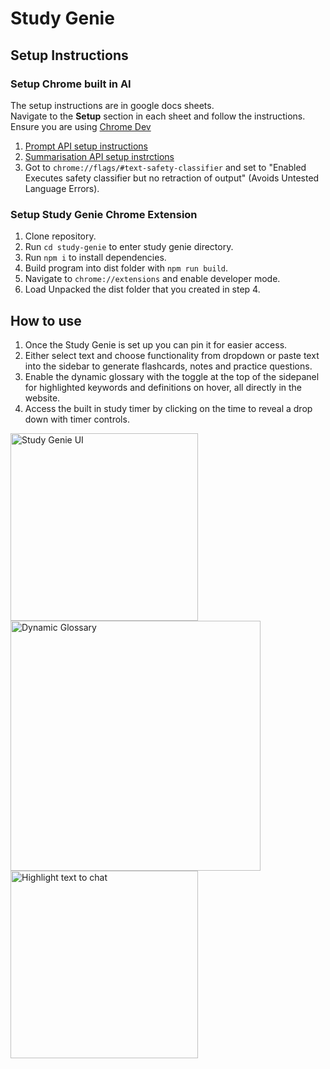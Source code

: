 # Study Genie

## Setup Instructions
### Setup Chrome built in AI
The setup instructions are in google docs sheets.<br>
Navigate to the **Setup** section in each sheet and follow the instructions.<br>
Ensure you are using [Chrome Dev](https://www.google.com/chrome/dev/)
1. [Prompt API setup instructions](https://docs.google.com/document/d/1VG8HIyz361zGduWgNG7R_R8Xkv0OOJ8b5C9QKeCjU0c/edit?tab=t.0) <br>
2. [Summarisation API setup instrctions](https://docs.google.com/document/d/1Bvd6cU9VIEb7kHTAOCtmmHNAYlIZdeNmV7Oy-2CtimA/edit?tab=t.0)<br>
3. Got to `chrome://flags/#text-safety-classifier` and set to "Enabled Executes safety classifier but no retraction of output" (Avoids Untested Language Errors).
### Setup Study Genie Chrome Extension
1. Clone repository.
2. Run `cd study-genie` to enter study genie directory.
3. Run `npm i` to install dependencies.
4. Build program into dist folder with `npm run build`.
5. Navigate to `chrome://extensions` and enable developer mode.
6. Load Unpacked the dist folder that you created in step 4.


## How to use
1. Once the Study Genie is set up you can pin it for easier access.
2. Either select text and choose functionality from dropdown or paste text into the sidebar to generate flashcards, notes and practice questions.
3. Enable the dynamic glossary with the toggle at the top of the sidepanel for highlighted keywords and definitions on hover, all directly in the website.
4. Access the built in study timer by clicking on the time to reveal a drop down with timer controls.

<img src="https://github.com/user-attachments/assets/7beb4843-e619-49db-8994-d0e68ea05732" alt="Study Genie UI" width="300" />
<img src="https://github.com/user-attachments/assets/501ef9a3-d3c6-4adb-9a38-8b9b79b82be5" alt ="Dynamic Glossary" width="400" />
<img src="https://github.com/user-attachments/assets/e5ece2f9-2f6e-428f-b471-fe98544cacb8" alt="Highlight text to chat" width="300" />
